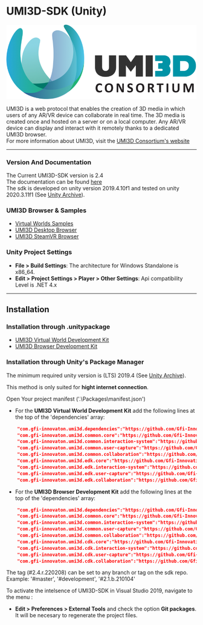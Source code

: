 # UMI3D-SDK (Unity)

 ![Unity Consortium](logo_umi3d_consortium.png)

UMI3D is a web protocol that enables the creation of 3D media in which users of any AR/VR device can collaborate in real time. The 3D media is created once and hosted on a server or on a local computer. Any AR/VR device can display and interact with it remotely thanks to a dedicated UMI3D browser. 
<br>
For more information about UMI3D, visit the [UMI3D Consortium's website](https://umi3d-consortium.org)

---

### Version And Documentation

The Current UMI3D-SDK version is 2.4<br>
The documentation can be found [here](https://umi3d.github.io/UMI3D-SDK/index.html)<br>
The sdk is developed on unity version 2019.4.10f1 and tested on unity 2020.3.11f1 (See [Unity Archive](https://unity3d.com/fr/get-unity/download/archive)).

### UMI3D Browser & Samples

- [Virtual Worlds Samples](https://github.com/UMI3D/UMI3D-Samples)
- [UMI3D Desktop Browser](https://github.com/UMI3D/UMI3D-Desktop-Browser)
- [UMI3D SteamVR Browser](https://github.com/UMI3D/UMI3D-OpenVR-Browser)

### Unity Project Settings

- **File > Build Settings**: The architecture for Windows Standalone is x86_64.
- **Edit > Project Settings > Player > Other Settings**: Api compatibility Level is .NET 4.x

---
## Installation

### Installation through .unitypackage

- [UMI3D Virtual World Development Kit](https://github.com/UMI3D/UMI3D-SDK/releases/download/2.4.r.220208/edk.unitypackage)
- [UMI3D Browser Development Kit](https://github.com/UMI3D/UMI3D-SDK/releases/download/2.4.r.220208/cdk.unitypackage)

### Installation through Unity's Package Manager 

The minimum required unity version is (LTS) 2019.4 (See [Unity Archive](https://unity3d.com/fr/get-unity/download/archive)).

This method is only suited for **hight internet connection**.

Open Your project manifest ('.\Packages\manifest.json')

- For the **UMI3D Virtual World Development Kit** add the following lines at the top of the 'dependencies' array:
``` JSON
	"com.gfi-innovaton.umi3d.dependencies":"https://github.com/Gfi-Innovation/UMI3D-SDK.git?path=/UMI3D-SDK/Assets/Dependencies#2.4.r.220208",
	"com.gfi-innovaton.umi3d.common.core":"https://github.com/Gfi-Innovation/UMI3D-SDK.git?path=/UMI3D-SDK/Assets/Common/Core#2.4.r.220208",
	"com.gfi-innovaton.umi3d.common.interaction-system":"https://github.com/Gfi-Innovation/UMI3D-SDK.git?path=/UMI3D-SDK/Assets/Common/InteractionSystem#2.4.r.220208",
	"com.gfi-innovaton.umi3d.common.user-capture":"https://github.com/Gfi-Innovation/UMI3D-SDK.git?path=/UMI3D-SDK/Assets/Common/UserCapture#2.4.r.220208",
	"com.gfi-innovaton.umi3d.common.collaboration":"https://github.com/Gfi-Innovation/UMI3D-SDK.git?path=/UMI3D-SDK/Assets/Common/Collaboration#2.4.r.220208",
	"com.gfi-innovaton.umi3d.edk.core":"https://github.com/Gfi-Innovation/UMI3D-SDK.git?path=/UMI3D-SDK/Assets/EnvironmentDevelopmentKit/Core#2.4.r.220208",
	"com.gfi-innovaton.umi3d.edk.interaction-system":"https://github.com/Gfi-Innovation/UMI3D-SDK.git?path=/UMI3D-SDK/Assets/EnvironmentDevelopmentKit/InteractionSystem#2.4.r.220208",
	"com.gfi-innovaton.umi3d.edk.user-capture":"https://github.com/Gfi-Innovation/UMI3D-SDK.git?path=/UMI3D-SDK/Assets/EnvironmentDevelopmentKit/UserCapture#2.4.r.220208",
	"com.gfi-innovaton.umi3d.edk.collaboration":"https://github.com/Gfi-Innovation/UMI3D-SDK.git?path=/UMI3D-SDK/Assets/EnvironmentDevelopmentKit/Collaboration#2.4.r.220208",
```
- For the **UMI3D Browser Development Kit** add the following lines at the top of the 'dependencies' array:
``` JSON
	"com.gfi-innovaton.umi3d.dependencies":"https://github.com/Gfi-Innovation/UMI3D-SDK.git?path=/UMI3D-SDK/Assets/Dependencies#2.4.r.220208",
	"com.gfi-innovaton.umi3d.common.core":"https://github.com/Gfi-Innovation/UMI3D-SDK.git?path=/UMI3D-SDK/Assets/Common/Core#2.4.r.220208",
	"com.gfi-innovaton.umi3d.common.interaction-system":"https://github.com/Gfi-Innovation/UMI3D-SDK.git?path=/UMI3D-SDK/Assets/Common/InteractionSystem#2.4.r.220208",
	"com.gfi-innovaton.umi3d.common.user-capture":"https://github.com/Gfi-Innovation/UMI3D-SDK.git?path=/UMI3D-SDK/Assets/Common/UserCapture#2.4.r.220208",
	"com.gfi-innovaton.umi3d.common.collaboration":"https://github.com/Gfi-Innovation/UMI3D-SDK.git?path=/UMI3D-SDK/Assets/Common/Collaboration#2.4.r.220208",
	"com.gfi-innovaton.umi3d.cdk.core":"https://github.com/Gfi-Innovation/UMI3D-SDK.git?path=/UMI3D-SDK/Assets/ClientDevelopmentKit/Core#2.4.r.220208",
	"com.gfi-innovaton.umi3d.cdk.interaction-system":"https://github.com/Gfi-Innovation/UMI3D-SDK.git?path=/UMI3D-SDK/Assets/ClientDevelopmentKit/InteractionSystem#2.4.r.220208",
	"com.gfi-innovaton.umi3d.cdk.user-capture":"https://github.com/Gfi-Innovation/UMI3D-SDK.git?path=/UMI3D-SDK/Assets/ClientDevelopmentKit/UserCapture#2.4.r.220208",
	"com.gfi-innovaton.umi3d.cdk.collaboration":"https://github.com/Gfi-Innovation/UMI3D-SDK.git?path=/UMI3D-SDK/Assets/ClientDevelopmentKit/Collaboration#2.4.r.220208",
```
The tag (#2.4.r.220208) can be set to any branch or tag on the sdk repo. Example: '#master', '#development', '#2.1.b.210104'

To activate the intelsence of UMI3D-SDK in Visual Studio 2019, navigate to the menu :
- **Edit > Preferences > External Tools** and check the option **Git packages**. It will be necesary to regenerate the project files.




